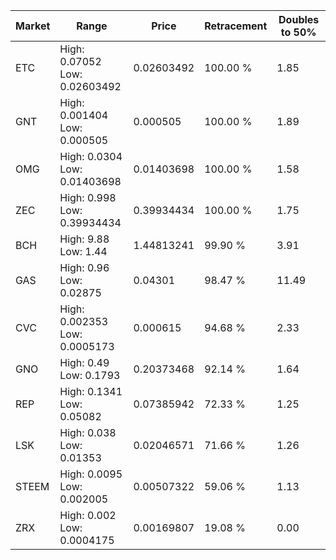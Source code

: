 | Market | Range | Price| Retracement | Doubles to 50% |
| --- | --- | --- | --- | --- |
| ETC | High: 0.07052<br />Low: 0.02603492 | 0.02603492 | 100.00 % | 1.85 |
| GNT | High: 0.001404<br />Low: 0.000505 | 0.000505 | 100.00 % | 1.89 |
| OMG | High: 0.0304<br />Low: 0.01403698 | 0.01403698 | 100.00 % | 1.58 |
| ZEC | High: 0.998<br />Low: 0.39934434 | 0.39934434 | 100.00 % | 1.75 |
| BCH | High: 9.88<br />Low: 1.44 | 1.44813241 | 99.90 % | 3.91 |
| GAS | High: 0.96<br />Low: 0.02875 | 0.04301 | 98.47 % | 11.49 |
| CVC | High: 0.002353<br />Low: 0.0005173 | 0.000615 | 94.68 % | 2.33 |
| GNO | High: 0.49<br />Low: 0.1793 | 0.20373468 | 92.14 % | 1.64 |
| REP | High: 0.1341<br />Low: 0.05082 | 0.07385942 | 72.33 % | 1.25 |
| LSK | High: 0.038<br />Low: 0.01353 | 0.02046571 | 71.66 % | 1.26 |
| STEEM | High: 0.0095<br />Low: 0.002005 | 0.00507322 | 59.06 % | 1.13 |
| ZRX | High: 0.002<br />Low: 0.0004175 | 0.00169807 | 19.08 % | 0.00 |
